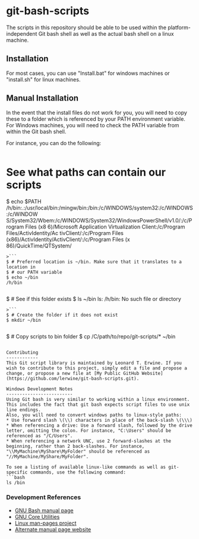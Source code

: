 git-bash-scripts
================

The scripts in this repository should be able to be used within the platform-independent Git bash shell as well as the
actual bash shell on a linux machine.

Installation
------------
For most cases, you can use "Install.bat" for windows machines or "install.sh" for linux machines.

Manual Installation
-------------------
In the event that the install files do not work for you, you will need to copy these to a folder which is referenced by your PATH environment variable.
For Windows machines, you will need to check the PATH variable from within the Git bash shell.

For instance, you can do the following:

>```
# See what paths can contain our scripts
$ echo $PATH
/h/bin:.:/usr/local/bin:/mingw/bin:/bin:/c/WINDOWS/system32:/c/WINDOWS:/c/WINDOW
S/System32/Wbem:/c/WINDOWS/System32/WindowsPowerShell/v1.0/:/c/Program Files (x8
6)/Microsoft Application Virtualization Client:/c/Program Files/ActivIdentity/Ac
tivClient/:/c/Program Files (x86)/ActivIdentity/ActivClient/:/c/Program Files (x
86)/QuickTime/QTSystem/
```
>```
$ # Preferred location is ~/bin. Make sure that it translates to a location in
$ # our PATH variable
$ echo ~/bin
/h/bin
```
>```
$ # See if this folder exists
$ ls ~/bin
ls: /h/bin: No such file or directory
```
>```
$ # Create the folder if it does not exist
$ mkdir ~/bin
```
>```
$ # Copy scripts to bin folder
$ cp /C/path/to/repo/git-scripts/* ~/bin
```

Contributing
------------
This Git script library is maintained by Leonard T. Erwine. If you wish to contribute to this project, simply edit a file and propose a change, or propose a new file at [My Public GitHub Website](https://github.com/lerwine/git-bash-scripts.git).

Windows Development Notes
-------------------------
Using Git bash is very similar to working within a linux environment. This includes the fact that git bash expects script files to use unix line endings.
Also, you will need to convert windows paths to linux-style paths:
* Use forward slash \(\\) characters in place of the back-slash \(\\\)
* When referencing a drive: Use a forward slash, followed by the drive letter, omitting the colon. For instance, "C:\Users" should be referenced as "/C/Users".
* When referencing a network UNC, use 2 forward-slashes at the beginning, rather than 2 back-slashes. For instance, "\\MyMachine\MyShare\MyFolder" should be referenced as "//MyMachine/MyShare/MyFolder".

To see a listing of available linux-like commands as well as git-specific commands, use the following command:
```bash
ls /bin
```
### Development References

* [GNU Bash manual page](http://www.gnu.org/software/bash/manual/html_node/index.html)
* [GNU Core Utilities](http://www.gnu.org/software/coreutils/manual/coreutils.html)
* [Linux man-pages project](https://www.kernel.org/doc/man-pages/)
* [Alternate manual page website](http://www.linuxmanpages.com/)

